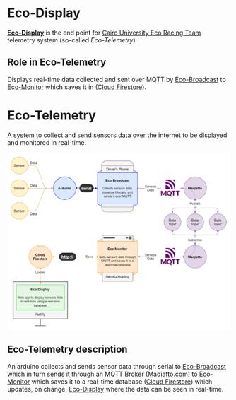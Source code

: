 # Eco-Display

**[Eco-Display](https://eco-display.netlify.app/)** is the end point for [Cairo University Eco Racing Team](https://www.facebook.com/ShellEcoMarathonCUT) telemetry system (so-called _Eco-Telemetry_).

## Role in Eco-Telemetry

Displays real-time data collected and sent over MQTT by [Eco-Broadcast](https://github.com/adhammo/eco-broadcast) to [Eco-Monitor](https://github.com/adhammo/eco-monitor) which saves it in ([Cloud Firestore](https://firebase.google.com/docs/firestore)).

# Eco-Telemetry

A system to collect and send sensors data over the internet to be displayed and monitored in real-time.

![Eco Telemetry diagram](./diagram.png)

## Eco-Telemetry description

An arduino collects and sends sensor data through serial to [Eco-Broadcast](https://github.com/adhammo/eco-broadcast) which in turn sends it through an MQTT Broker ([Maqiatto.com](https://www.maqiatto.com/)) to [Eco-Monitor](https://github.com/adhammo/eco-monitor) which saves it to a real-time database ([Cloud Firestore](https://firebase.google.com/docs/firestore)) which updates, on change, [Eco-Display](https://github.com/adhammo/eco-display) where the data can be seen in real-time.

